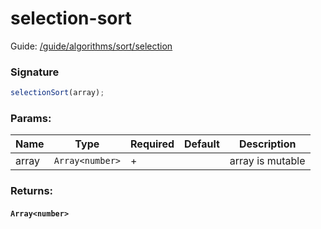# selection-sort

Guide: [/guide/algorithms/sort/selection](/guide/algorithms/sort/selection)

### Signature

```ts
selectionSort(array);
```

### Params:

| Name  | Type            | Required | Default | Description      |
|-------|-----------------|----------|---------|------------------|
| array | `Array<number>` | +        |         | array is mutable |

### Returns:

#### `Array<number>`

<br>

